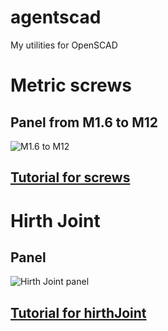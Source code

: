 # agentscad
My utilities for OpenSCAD

# Metric screws

## Panel from M1.6 to M12

![M1.6 to M12](https://github.com/GillesBouissac/agentscad/blob/master/img/panel-mx-screw.png)

## [Tutorial for screws](https://github.com/GillesBouissac/agentscad/wiki/Screws)

# Hirth Joint

## Panel

![Hirth Joint panel](https://github.com/GillesBouissac/agentscad/blob/master/img/panel-hirth-joint.png)

## [Tutorial for hirthJoint](https://github.com/GillesBouissac/agentscad/wiki/Hirth-Joint)

